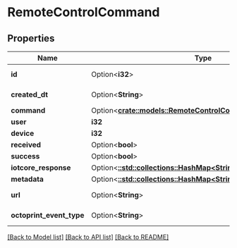 # RemoteControlCommand

## Properties

Name | Type | Description | Notes
------------ | ------------- | ------------- | -------------
**id** | Option<**i32**> |  | [optional][readonly]
**created_dt** | Option<**String**> |  | [optional][readonly]
**command** | Option<[**crate::models::RemoteControlCommandCommandEnum**](RemoteControlCommandCommandEnum.md)> |  | [optional]
**user** | **i32** |  | 
**device** | **i32** |  | 
**received** | Option<**bool**> |  | [optional]
**success** | Option<**bool**> |  | [optional]
**iotcore_response** | Option<[**::std::collections::HashMap<String, serde_json::Value>**](serde_json::Value.md)> |  | [optional]
**metadata** | Option<[**::std::collections::HashMap<String, serde_json::Value>**](serde_json::Value.md)> |  | [optional]
**url** | Option<**String**> |  | [optional][readonly]
**octoprint_event_type** | Option<**String**> |  | [optional][readonly]

[[Back to Model list]](../README.md#documentation-for-models) [[Back to API list]](../README.md#documentation-for-api-endpoints) [[Back to README]](../README.md)


